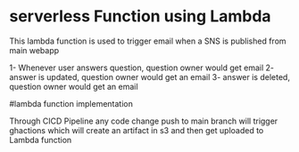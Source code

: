 # serverless Function using Lambda

This lambda function is used to trigger email when a SNS is published from main webapp

1- Whenever user answers question, question owner would get email
2- answer is updated, question owner would get an email
3- answer is deleted, question owner would get an email

#lambda function implementation

Through CICD Pipeline any code change push to main branch will trigger ghactions which will 
create an artifact in s3 and then get uploaded to Lambda function

